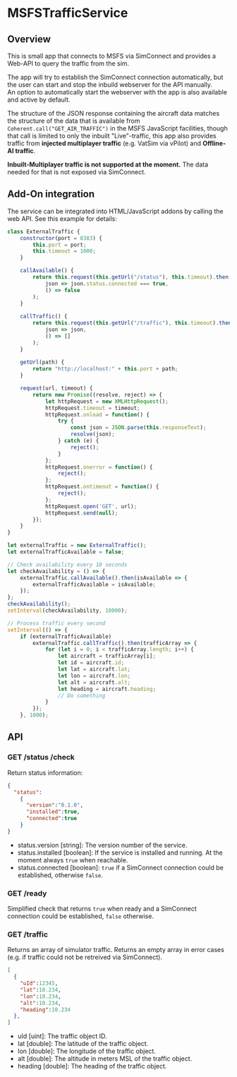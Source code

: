 # MSFSTrafficService

## Overview
This is small app that connects to MSFS via SimConnect and provides a Web-API to query the traffic from the sim.

The app will try to establish the SimConnect connection automatically, but the user can start and stop the inbuild webserver for the API manually.  
An option to automatically start the webserver with the app is also available and active by default.

The structure of the JSON response containing the aircraft data matches the structure of the data that is available from `Coherent.call("GET_AIR_TRAFFIC")` in the MSFS JavaScript facilities, though that call is limited to only the inbuilt "Live"-traffic, this app also provides traffic from **injected multiplayer traffic** (e.g. VatSim via vPilot) and **Offline-AI traffic**.

**Inbuilt-Multiplayer traffic is not supported at the moment.** The data needed for that is not exposed via SimConnect.

## Add-On integration
The service can be integrated into HTML/JavaScript addons by calling the web API.
See this example for details:
```javascript
class ExternalTraffic {
    constructor(port = 8383) {
        this.port = port;
        this.timeout = 1000;
    }

    callAvailable() {
        return this.request(this.getUrl("/status"), this.timeout).then(
            json => json.status.connected === true,
            () => false
        );
    }
    
    callTraffic() {
        return this.request(this.getUrl("/traffic"), this.timeout).then(
            json => json,
            () => []
        );
    }
    
    getUrl(path) {
        return "http://localhost:" + this.port + path;
    }

    request(url, timeout) {
        return new Promise((resolve, reject) => {
            let httpRequest = new XMLHttpRequest();
            httpRequest.timeout = timeout;
            httpRequest.onload = function() {
                try {
                    const json = JSON.parse(this.responseText);
                    resolve(json);
                } catch (e) {
                    reject();
                }
            };
            httpRequest.onerror = function() {
                reject();
            };
            httpRequest.ontimeout = function() {
                reject();
            };
            httpRequest.open('GET', url);
            httpRequest.send(null);
        });
    }
}

let externalTraffic = new ExternalTraffic();
let externalTrafficAvailable = false;

// Check availability every 10 seconds
let checkAvailability = () => {
	externalTraffic.callAvailable().then(isAvailable => {
		externalTrafficAvailable = isAvailable;
	});
};
checkAvailability();
setInterval(checkAvailability, 10000);

// Process traffic every second
setInterval(() => {
	if (externalTrafficAvailable) 
		externalTraffic.callTraffic().then(trafficArray => {
			for (let i = 0; i < trafficArray.length; i++) {
				let aircraft = trafficArray[i];
				let id = aircraft.id;
				let lat = aircraft.lat;
				let lon = aircraft.lon;
				let alt = aircraft.alt;
				let heading = aircraft.heading;
				// Do something
			}
		});
	}, 1000);
```

## API
### GET /status /check
Return status information:
```json
{
  "status":
    {
      "version":"0.1.0",
      "installed":true,
      "connected":true
    }
}
```
* status.version [string]: The version number of the service.
* status.installed [boolean]: If the service is installed and running. At the moment always `true` when reachable.
* status.connected [boolean]: `true` if a SimConnect connection could be established, otherwise `false`.

### GET /ready
Simplified check that returns `true` when ready and a SimConnect connection could be established, `false` otherwise.

### GET /traffic
Returns an array of simulator traffic.
Returns an empty array in error cases (e.g. if traffic could not be retreived via SimConnect).
```json
[
  {
    "uId":12345,
    "lat":10.234,
    "lon":10.234,
    "alt":10.234,
    "heading":10.234
  },
]
```
* uId [uint]: The traffic object ID.
* lat [double]: The latitude of the traffic object.
* lon [double]: The longitude of the traffic object.
* alt [double]: The altitude in meters MSL of the traffic object.
* heading [double]: The heading of the traffic object.
